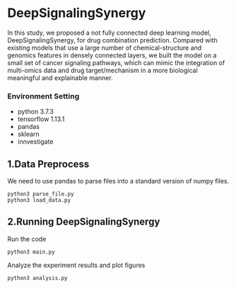 # DeepSignalingSynergy

In this study, we proposed a not fully connected deep learning model, DeepSignalingSynergy, for drug combination prediction. Compared with existing models that use a large number of chemical-structure and genomics features in densely connected layers, we built the model on a small set of cancer signaling pathways, which can mimic the integration of multi-omics data and drug target/mechanism in a more biological meaningful and explainable manner. 

<!-- For more details of DeepSignalingSynergy, see our [bioRxiv paper]() -->

### Environment Setting
* python 3.7.3
* tensorflow 1.13.1
* pandas
* sklearn
* innvestigate

## 1.Data Preprocess
We need to use pandas to parse files into a standard version of numpy files.
```
python3 parse_file.py
python3 load_data.py
```

## 2.Running DeepSignalingSynergy
Run the code
```
python3 main.py
```
Analyze the experiment results and plot figures
```
python3 analysis.py
```

